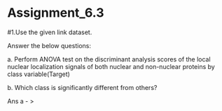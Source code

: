 # Assignment_6.3
#1.Use the given link dataset.

Answer the below questions:

a. Perform ANOVA test on the discriminant analysis scores of the local nuclear localization signals of both nuclear and non-nuclear proteins by class variable(Target)

b. Which class is significantly different from others?

Ans a - >
